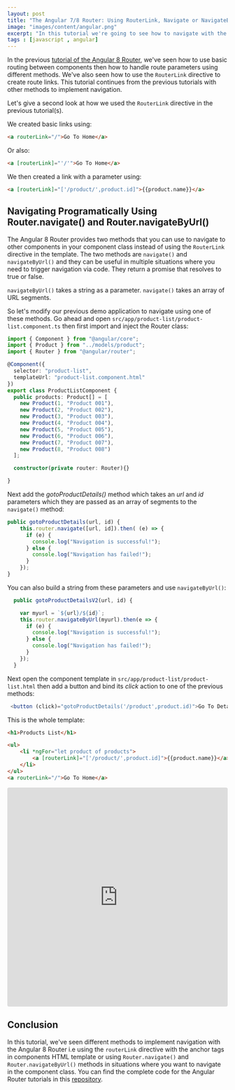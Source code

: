 ```yaml
---
layout: post
title: "The Angular 7/8 Router: Using RouterLink, Navigate or NavigateByUrl"
image: "images/content/angular.png"
excerpt: "In this tutorial we're going to see how to navigate with the Angular Router using routerLink, Router.navigate() and Router.navigateByUrl()." 
tags : [javascript , angular] 
---
```


In the previous [tutorial of the Angular 8 Router](https://www.techiediaries.com/angular-router-route-parameters/), we've seen how to use basic routing between components then how to handle route parameters using different methods. We've also seen how to use the `RouterLink` directive to create route links. This tutorial continues from the previous tutorials with other methods to implement navigation.

Let's give a second look at how we used the `RouterLink` directive in the previous tutorial(s). 

We created basic links using:

```html
<a routerLink="/">Go To Home</a>
``` 

Or also:

```html
<a [routerLink]="'/'">Go To Home</a>
``` 

We then created a link with a parameter using:

```html
<a [routerLink]="['/product/',product.id]">{{product.name}}</a>
```

## Navigating Programatically Using Router.navigate() and Router.navigateByUrl()

The Angular 8 Router provides two methods that you can use to navigate to other components in your component class instead of using the `RouterLink` directive in the template. The two methods are `navigate()` and `navigateByUrl()` and they can be useful in multiple situations where you need to trigger navigation via code. They return a promise that resolves to true or false.

`navigateByUrl()`  takes a string as a parameter.  `navigate()`  takes an array of URL segments.

So let's modify our previous demo application to navigate using one of these methods. Go ahead and open `src/app/product-list/product-list.component.ts` then first import and inject the Router class:

```ts
import { Component } from "@angular/core";
import { Product } from "../models/product";
import { Router } from "@angular/router";

@Component({
  selector: "product-list",
  templateUrl: "product-list.component.html"
})
export class ProductListComponent {
  public products: Product[] = [
    new Product(1, "Product 001"),
    new Product(2, "Product 002"),
    new Product(3, "Product 003"),
    new Product(4, "Product 004"),
    new Product(5, "Product 005"),
    new Product(6, "Product 006"),
    new Product(7, "Product 007"),
    new Product(8, "Product 008")
  ];

  constructor(private router: Router){}

}
``` 

Next add the *gotoProductDetails()* method which takes an *url* and *id* parameters which they are passed as an array of segments to the `navigate()` method:

```ts
public gotoProductDetails(url, id) {
    this.router.navigate([url, id]).then( (e) => {
      if (e) {
        console.log("Navigation is successful!");
      } else {
        console.log("Navigation has failed!");
      }
    });
}
```

You can also build a string from these parameters and  use `navigateByUrl()`:

```ts
  public gotoProductDetailsV2(url, id) {

    var myurl = `${url}/${id}`;
    this.router.navigateByUrl(myurl).then(e => {
      if (e) {
        console.log("Navigation is successful!");
      } else {
        console.log("Navigation has failed!");
      }
    });
  }
```

Next open the component template in `src/app/product-list/product-list.html` then add a button and bind its *click* action to one of the previous methods:

```ts
 <button (click)="gotoProductDetails('/product',product.id)">Go To Details</button>
```

This is the whole template:

```html
<h1>Products List</h1>

<ul>
	<li *ngFor="let product of products">
		<a [routerLink]="['/product/',product.id]">{{product.name}}</a> <button (click)="gotoProductDetails('/product',product.id)">Go To Details</button>
	</li>
</ul>
<a routerLink="/">Go To Home</a>
```

<iframe src="https://codesandbox.io/embed/8p3r7o1q2" style="width:100%; height:500px; border:0; border-radius: 4px; overflow:hidden;" sandbox="allow-modals allow-forms allow-popups allow-scripts allow-same-origin"></iframe>


## Conclusion

In this tutorial, we've seen different methods to implement navigation with the Angular 8 Router i.e using the `routerLink` directive with the anchor tags in components HTML template or using `Router.navigate()` and `Router.navigateByUrl()` methods in situations where you want to navigate in the component class. You can find the complete code for the Angular Router tutorials in this [repository](https://github.com/techiediaries/angular-router-demo).